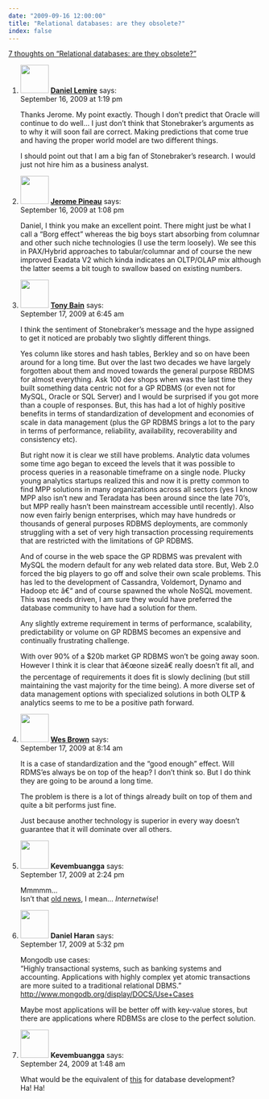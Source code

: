```yaml
---
date: "2009-09-16 12:00:00"
title: "Relational databases: are they obsolete?"
index: false
---
```


[7 thoughts on &ldquo;Relational databases: are they obsolete?&rdquo;](/lemire/blog/2009/09-16-relational-databases-are-they-obselete)

<ol class="comment-list">
<li id="comment-51546" class="comment byuser comment-author-lemire bypostauthor even thread-even depth-1">
<div class="comment-author vcard">
<img alt src="https://secure.gravatar.com/avatar/2ca999bef9535950f5b84281a4dab006?s=56&#038;d=mm&#038;r=g" srcset="https://secure.gravatar.com/avatar/2ca999bef9535950f5b84281a4dab006?s=112&#038;d=mm&#038;r=g 2x" class="avatar avatar-56 photo" height="56" width="56" decoding="async" /> <b class="fn"><a href="https://lemire.me/blog/" class="url" rel="ugc">Daniel Lemire</a></b> <span class="says">says:</span> </div>
<div class="comment-metadata"><time datetime="2009-09-16T13:19:42+00:00">September 16, 2009 at 1:19 pm</time></a> </div>
<div class="comment-content">
<p>Thanks Jerome. My point exactly. Though I don&rsquo;t predict that Oracle will continue to do well&#8230; I just don&rsquo;t think that Stonebraker&rsquo;s arguments as to why it will soon fail are correct. Making predictions that come true and having the proper world model are two different things.</p>
<p>I should point out that I am a big fan of Stonebraker&rsquo;s research. I would just not hire him as a business analyst.</p>
</div>
</li>
<li id="comment-51544" class="comment odd alt thread-odd thread-alt depth-1">
<div class="comment-author vcard">
<img alt src="https://secure.gravatar.com/avatar/dd5bb5276f09d20c9c78005e29a5462a?s=56&#038;d=mm&#038;r=g" srcset="https://secure.gravatar.com/avatar/dd5bb5276f09d20c9c78005e29a5462a?s=112&#038;d=mm&#038;r=g 2x" class="avatar avatar-56 photo" height="56" width="56" decoding="async" /> <b class="fn"><a href="http://www.jeromepineau.com" class="url" rel="ugc external nofollow">Jerome Pineau</a></b> <span class="says">says:</span> </div>
<div class="comment-metadata"><time datetime="2009-09-16T13:08:55+00:00">September 16, 2009 at 1:08 pm</time></a> </div>
<div class="comment-content">
<p>Daniel, I think you make an excellent point. There might just be what I call a &ldquo;Borg effect&rdquo; whereas the big boys start absorbing from columnar and other such niche technologies (I use the term loosely). We see this in PAX/Hybrid approaches to tabular/columnar and of course the new improved Exadata V2 which kinda indicates an OLTP/OLAP mix although the latter seems a bit tough to swallow based on existing numbers.</p>
</div>
</li>
<li id="comment-51559" class="comment even thread-even depth-1">
<div class="comment-author vcard">
<img alt src="https://secure.gravatar.com/avatar/b81e3cb671b57b1e4c816efc29e51932?s=56&#038;d=mm&#038;r=g" srcset="https://secure.gravatar.com/avatar/b81e3cb671b57b1e4c816efc29e51932?s=112&#038;d=mm&#038;r=g 2x" class="avatar avatar-56 photo" height="56" width="56" loading="lazy" decoding="async" /> <b class="fn"><a href="http://www.tonybain.com" class="url" rel="ugc external nofollow">Tony Bain</a></b> <span class="says">says:</span> </div>
<div class="comment-metadata"><time datetime="2009-09-17T06:45:18+00:00">September 17, 2009 at 6:45 am</time></a> </div>
<div class="comment-content">
<p>I think the sentiment of Stonebraker&rsquo;s message and the hype assigned to get it noticed are probably two slightly different things.</p>
<p>Yes column like stores and hash tables, Berkley and so on have been around for a long time. But over the last two decades we have largely forgotten about them and moved towards the general purpose RBDMS for almost everything. Ask 100 dev shops when was the last time they built something data centric not for a GP RDBMS (or even not for MySQL, Oracle or SQL Server) and I would be surprised if you got more than a couple of responses. But, this has had a lot of highly positive benefits in terms of standardization of development and economies of scale in data management (plus the GP RDBMS brings a lot to the pary in terms of performance, reliability, availability, recoverability and consistency etc). </p>
<p>But right now it is clear we still have problems. Analytic data volumes some time ago began to exceed the levels that it was possible to process queries in a reasonable timeframe on a single node. Plucky young analytics startups realized this and now it is pretty common to find MPP solutions in many organizations across all sectors (yes I know MPP also isn&rsquo;t new and Teradata has been around since the late 70&rsquo;s, but MPP really hasn&rsquo;t been mainstream accessible until recently). Also now even fairly benign enterprises, which may have hundreds or thousands of general purposes RDBMS deployments, are commonly struggling with a set of very high transaction processing requirements that are restricted with the limitations of GP RDBMS. </p>
<p>And of course in the web space the GP RDBMS was prevalent with MySQL the modern default for any web related data store. But, Web 2.0 forced the big players to go off and solve their own scale problems. This has led to the development of Cassandra, Voldemort, Dynamo and Hadoop etc â€“ and of course spawned the whole NoSQL movement. This was needs driven, I am sure they would have preferred the database community to have had a solution for them.</p>
<p>Any slightly extreme requirement in terms of performance, scalability, predictability or volume on GP RDBMS becomes an expensive and continually frustrating challenge.</p>
<p>With over 90% of a $20b market GP RDBMS won&rsquo;t be going away soon. However I think it is clear that â€œone sizeâ€ really doesn&rsquo;t fit all, and the percentage of requirements it does fit is slowly declining (but still maintaining the vast majority for the time being). A more diverse set of data management options with specialized solutions in both OLTP &amp; analytics seems to me to be a positive path forward.</p>
</div>
</li>
<li id="comment-51562" class="comment odd alt thread-odd thread-alt depth-1">
<div class="comment-author vcard">
<img alt src="https://secure.gravatar.com/avatar/2081fd079bb8d1f0c7057a839d267015?s=56&#038;d=mm&#038;r=g" srcset="https://secure.gravatar.com/avatar/2081fd079bb8d1f0c7057a839d267015?s=112&#038;d=mm&#038;r=g 2x" class="avatar avatar-56 photo" height="56" width="56" loading="lazy" decoding="async" /> <b class="fn"><a href="http://www.sqlservercentral.com/blogs/sqlmanofmystery/" class="url" rel="ugc external nofollow">Wes Brown</a></b> <span class="says">says:</span> </div>
<div class="comment-metadata"><time datetime="2009-09-17T08:14:22+00:00">September 17, 2009 at 8:14 am</time></a> </div>
<div class="comment-content">
<p>It is a case of standardization and the &ldquo;good enough&rdquo; effect. Will RDMS&rsquo;es always be on top of the heap? I don&rsquo;t think so. But I do think they are going to be around a long time. </p>
<p>The problem is there is a lot of things already built on top of them and quite a bit performs just fine. </p>
<p>Just because another technology is superior in every way doesn&rsquo;t guarantee that it will dominate over all others.</p>
</div>
</li>
<li id="comment-51564" class="comment even thread-even depth-1">
<div class="comment-author vcard">
<img alt src="https://secure.gravatar.com/avatar/988ac6d9ab01c62c26ca83981a0e5e9a?s=56&#038;d=mm&#038;r=g" srcset="https://secure.gravatar.com/avatar/988ac6d9ab01c62c26ca83981a0e5e9a?s=112&#038;d=mm&#038;r=g 2x" class="avatar avatar-56 photo" height="56" width="56" loading="lazy" decoding="async" /> <b class="fn">Kevembuangga</b> <span class="says">says:</span> </div>
<div class="comment-metadata"><time datetime="2009-09-17T14:24:44+00:00">September 17, 2009 at 2:24 pm</time></a> </div>
<div class="comment-content">
<p>Mmmmm&#8230;<br/>
Isn&rsquo;t that <a href="https://news.ycombinator.com/item?id=683807" rel="nofollow">old news</a>, I mean&#8230; <i>Internetwise</i>!</p>
</div>
</li>
<li id="comment-51567" class="comment odd alt thread-odd thread-alt depth-1">
<div class="comment-author vcard">
<img alt src="https://secure.gravatar.com/avatar/880cbab435f00197613c9cc2065b4f5a?s=56&#038;d=mm&#038;r=g" srcset="https://secure.gravatar.com/avatar/880cbab435f00197613c9cc2065b4f5a?s=112&#038;d=mm&#038;r=g 2x" class="avatar avatar-56 photo" height="56" width="56" loading="lazy" decoding="async" /> <b class="fn">Daniel Haran</b> <span class="says">says:</span> </div>
<div class="comment-metadata"><time datetime="2009-09-17T17:32:15+00:00">September 17, 2009 at 5:32 pm</time></a> </div>
<div class="comment-content">
<p>Mongodb use cases:<br/>
&ldquo;Highly transactional systems, such as banking systems and accounting. Applications with highly complex yet atomic transactions are more suited to a traditional relational DBMS.&rdquo;<br/>
<a href="http://www.mongodb.org/display/DOCS/Use+Cases" rel="nofollow ugc">http://www.mongodb.org/display/DOCS/Use+Cases</a></p>
<p>Maybe most applications will be better off with key-value stores, but there are applications where RDBMSs are close to the perfect solution.</p>
</div>
</li>
<li id="comment-51573" class="comment even thread-even depth-1">
<div class="comment-author vcard">
<img alt src="https://secure.gravatar.com/avatar/988ac6d9ab01c62c26ca83981a0e5e9a?s=56&#038;d=mm&#038;r=g" srcset="https://secure.gravatar.com/avatar/988ac6d9ab01c62c26ca83981a0e5e9a?s=112&#038;d=mm&#038;r=g 2x" class="avatar avatar-56 photo" height="56" width="56" loading="lazy" decoding="async" /> <b class="fn">Kevembuangga</b> <span class="says">says:</span> </div>
<div class="comment-metadata"><time datetime="2009-09-24T01:48:29+00:00">September 24, 2009 at 1:48 am</time></a> </div>
<div class="comment-content">
<p>What would be the equivalent of <a href="http://www.joelonsoftware.com/items/2009/09/23.html" rel="nofollow">this</a> for database development?<br/>
Ha! Ha!</p>
</div>
</li>
</ol>
